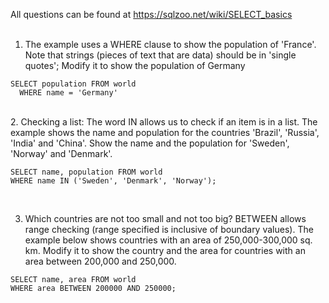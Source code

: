 All questions can be found at https://sqlzoo.net/wiki/SELECT_basics </br>
</br>
1. The example uses a WHERE clause to show the population of 'France'. Note that strings (pieces of text that are data) should be in 'single quotes';
Modify it to show the population of Germany

```
SELECT population FROM world
  WHERE name = 'Germany'
```
</br>
2. Checking a list: The word IN allows us to check if an item is in a list. The example shows the name and population for the countries 'Brazil', 'Russia', 'India' and 'China'.
Show the name and the population for 'Sweden', 'Norway' and 'Denmark'.

```
SELECT name, population FROM world
WHERE name IN ('Sweden', 'Denmark', 'Norway');
```
</br>

3. Which countries are not too small and not too big? BETWEEN allows range checking (range specified is inclusive of boundary values). The example below shows countries with an area of 250,000-300,000 sq. km. Modify it to show the country and the area for countries with an area between 200,000 and 250,000.

```
SELECT name, area FROM world
WHERE area BETWEEN 200000 AND 250000;
```
</br>
